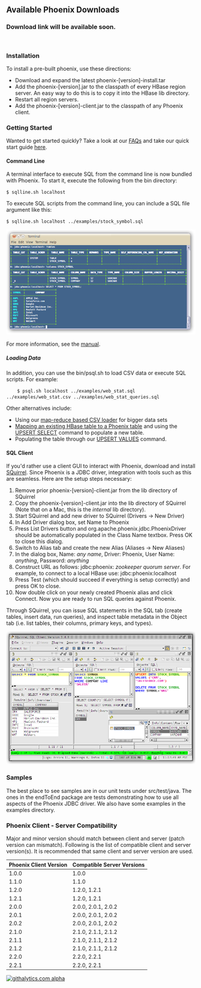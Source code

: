 ## Available Phoenix Downloads

### Download link will be available soon.

<br/>

### Installation ###
To install a pre-built phoenix, use these directions:

* Download and expand the latest phoenix-[version]-install.tar
* Add the phoenix-[version].jar to the classpath of every HBase region server. An easy way to do this is to copy it into the HBase lib directory.
* Restart all region servers.
* Add the phoenix-[version]-client.jar to the classpath of any Phoenix client.

### Getting Started ###
Wanted to get started quickly? Take a look at our [FAQs](faq.html) and take our quick start guide [here](Phoenix-in-15-minutes-or-less.html).

<h4>Command Line</h4>

A terminal interface to execute SQL from the command line is now bundled with Phoenix. To start it, execute the following from the bin directory:

	$ sqlline.sh localhost

To execute SQL scripts from the command line, you can include a SQL file argument like this:

	$ sqlline.sh localhost ../examples/stock_symbol.sql

![sqlline](images/sqlline.png)

For more information, see the [manual](http://www.hydromatic.net/sqlline/manual.html).

<h5>Loading Data</h5>

In addition, you can use the bin/psql.sh to load CSV data or execute SQL scripts. For example:

        $ psql.sh localhost ../examples/web_stat.sql ../examples/web_stat.csv ../examples/web_stat_queries.sql

Other alternatives include:
* Using our [map-reduce based CSV loader](mr_dataload.html) for bigger data sets
* [Mapping an existing HBase table to a Phoenix table](index.html#Mapping-to-an-Existing-HBase-Table) and using the [UPSERT SELECT](language/index.html#upsert_select) command to populate a new table.
* Populating the table through our [UPSERT VALUES](language/index.html#upsert_values) command.

<h4>SQL Client</h4>

If you'd rather use a client GUI to interact with Phoenix, download and install [SQuirrel](http://squirrel-sql.sourceforge.net/). Since Phoenix is a JDBC driver, integration with tools such as this are seamless. Here are the setup steps necessary:

1. Remove prior phoenix-[version]-client.jar from the lib directory of SQuirrel
2. Copy the phoenix-[version]-client.jar into the lib directory of SQuirrel (Note that on a Mac, this is the *internal* lib directory).
3. Start SQuirrel and add new driver to SQuirrel (Drivers -> New Driver)
4. In Add Driver dialog box, set Name to Phoenix
5. Press List Drivers button and org.apache.phoenix.jdbc.PhoenixDriver should be automatically populated in the Class Name textbox. Press OK to close this dialog.
6. Switch to Alias tab and create the new Alias (Aliases -> New Aliases)
7. In the dialog box, Name: _any name_, Driver: Phoenix, User Name: _anything_, Password: _anything_
8. Construct URL as follows: jdbc:phoenix: _zookeeper quorum server_. For example, to connect to a local HBase use: jdbc:phoenix:localhost
9. Press Test (which should succeed if everything is setup correctly) and press OK to close.
10. Now double click on your newly created Phoenix alias and click Connect. Now you are ready to run SQL queries against Phoenix.

Through SQuirrel, you can issue SQL statements in the SQL tab (create tables, insert data, run queries), and inspect table metadata in the Object tab (i.e. list tables, their columns, primary keys, and types).

![squirrel](images/squirrel.png)

### Samples ###
The best place to see samples are in our unit tests under src/test/java. The ones in the endToEnd package are tests demonstrating how to use all aspects of the Phoenix JDBC driver. We also have some examples in the examples directory.

### Phoenix Client - Server Compatibility

Major and minor version should match between client and server (patch version can mismatch). Following is the list of compatible client and server version(s). It is recommended that same client and server version are used. 

Phoenix Client Version | Compatible Server Versions
-----------------------|---
1.0.0 | 1.0.0
1.1.0 | 1.1.0
1.2.0 | 1.2.0, 1.2.1
1.2.1 | 1.2.0, 1.2.1
2.0.0 | 2.0.0, 2.0.1, 2.0.2
2.0.1 | 2.0.0, 2.0.1, 2.0.2
2.0.2 | 2.0.0, 2.0.1, 2.0.2
2.1.0 | 2.1.0, 2.1.1, 2.1.2
2.1.1 | 2.1.0, 2.1.1, 2.1.2
2.1.2 | 2.1.0, 2.1.1, 2.1.2
2.2.0 | 2.2.0, 2.2.1
2.2.1 | 2.2.0, 2.2.1

[![githalytics.com alpha](https://cruel-carlota.pagodabox.com/33878dc7c0522eed32d2d54db9c59f78 "githalytics.com")](http://githalytics.com/forcedotcom/phoenix.git)
